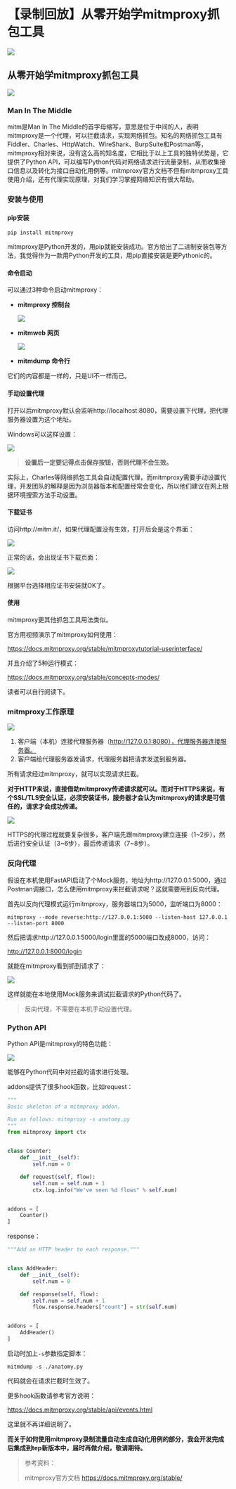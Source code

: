 # 【录制回放】从零开始学mitmproxy抓包工具
![](../wanggang.png)

## 从零开始学mitmproxy抓包工具
![](../wanggang.png)

### Man In The Middle

mitm是Man In The Middle的首字母缩写，意思是位于中间的人，表明mitmproxy是一个代理，可以拦截请求，实现网络抓包。知名的网络抓包工具有Fiddler、Charles、HttpWatch、WireShark、BurpSuite和Postman等，mitmproxy相对来说，没有这么高的知名度，它相比于以上工具的独特优势是，它提供了Python API，可以编写Python代码对网络请求进行流量录制，从而收集接口信息以及转化为接口自动化用例等。mitmproxy官方文档不但有mitmproxy工具使用介绍，还有代理实现原理，对我们学习掌握网络知识有很大帮助。

### 安装与使用

#### pip安装

```shell
pip install mitmproxy
```

mitmproxy是Python开发的，用pip就能安装成功。官方给出了二进制安装包等方法，我觉得作为一款用Python开发的工具，用pip直接安装是更Pythonic的。

#### 命令启动

可以通过3种命令启动mitmproxy：

- **mitmproxy 控制台**

  ![](009001-【录制回放】从零开始学mitmproxy抓包工具/mitmproxy.png)

- **mitmweb 网页**

  ![](009001-【录制回放】从零开始学mitmproxy抓包工具/mitmweb.png)

- **mitmdump 命令行**

它们的内容都是一样的，只是UI不一样而已。

#### 手动设置代理

打开以后mitmproxy默认会监听http://localhost:8080，需要设置下代理，把代理服务器设置为这个地址。

Windows可以这样设置：

![](009001-【录制回放】从零开始学mitmproxy抓包工具/image-20220214224557765.png)

> **设置后一定要记得点击保存按钮，否则代理不会生效。**

实际上，Charles等网络抓包工具会自动配置代理，而mitmproxy需要手动设置代理，开发团队的解释是因为浏览器版本和配置经常会变化，所以他们建议在网上根据环境搜索方法手动设置。

#### 下载证书

访问http://mitm.it/，如果代理配置没有生效，打开后会是这个界面：

![](009001-【录制回放】从零开始学mitmproxy抓包工具/image-20220214225512226.png)

正常的话，会出现证书下载页面：

![](009001-【录制回放】从零开始学mitmproxy抓包工具/image-20220214224902530.png)

根据平台选择相应证书安装就OK了。

#### 使用

mitmproxy更其他抓包工具用法类似。

官方用视频演示了mitmproxy如何使用：

https://docs.mitmproxy.org/stable/mitmproxytutorial-userinterface/

并且介绍了5种运行模式：

https://docs.mitmproxy.org/stable/concepts-modes/

读者可以自行阅读下。

### mitmproxy工作原理

![](009001-【录制回放】从零开始学mitmproxy抓包工具/how-mitmproxy-works-explicit.png)

1. 客户端（本机）连接代理服务器（http://127.0.0.1:8080），代理服务器连接服务器。
2. 客户端给代理服务器发请求，代理服务器把请求发送到服务器。

所有请求经过mitmproxy，就可以实现请求拦截。

**对于HTTP来说，直接借助mitmproxy传递请求就可以。而对于HTTPS来说，有个SSL/TLS安全认证，必须安装证书，服务器才会认为mitmproxy的请求是可信任的，请求才会成功传递。**

![](009001-【录制回放】从零开始学mitmproxy抓包工具/how-mitmproxy-works-explicit-https.png)

HTTPS的代理过程就要复杂很多，客户端先跟mitmproxy建立连接（1~2步），然后进行安全认证（3~6步），最后传递请求（7~8步）。

### 反向代理

假设在本机使用FastAPI启动了个Mock服务，地址为http://127.0.0.1:5000，通过Postman调接口，怎么使用mitmproxy来拦截请求呢？这就需要用到反向代理。

首先以反向代理模式运行mitmproxy，服务器端口为5000，监听端口为8000：

```
mitmproxy --mode reverse:http://127.0.0.1:5000 --listen-host 127.0.0.1 --listen-port 8000
```

然后把请求http://127.0.0.1:5000/login里面的5000端口改成8000，访问：

http://127.0.0.1:8000/login

就能在mitmproxy看到抓到请求了：

![](009001-【录制回放】从零开始学mitmproxy抓包工具/image-20220216221756565.png)

这样就能在本地使用Mock服务来调试拦截请求的Python代码了。

> 反向代理，不需要在本机手动设置代理。

### Python API

Python API是mitmproxy的特色功能：

![](009001-【录制回放】从零开始学mitmproxy抓包工具/image-20220216221930324.png)

能够在Python代码中对拦截的请求进行处理。

addons提供了很多hook函数，比如request：

```python
"""
Basic skeleton of a mitmproxy addon.

Run as follows: mitmproxy -s anatomy.py
"""
from mitmproxy import ctx


class Counter:
    def __init__(self):
        self.num = 0

    def request(self, flow):
        self.num = self.num + 1
        ctx.log.info("We've seen %d flows" % self.num)


addons = [
    Counter()
]
```

response：

```python
"""Add an HTTP header to each response."""


class AddHeader:
    def __init__(self):
        self.num = 0

    def response(self, flow):
        self.num = self.num + 1
        flow.response.headers["count"] = str(self.num)


addons = [
    AddHeader()
]
```

启动时加上`-s`参数指定脚本：

```
mitmdump -s ./anatomy.py
```

代码就会在请求拦截时生效了。

更多hook函数请参考官方说明：

https://docs.mitmproxy.org/stable/api/events.html

这里就不再详细说明了。

**而关于如何使用mitmproxy录制流量自动生成自动化用例的部分，我会开发完成后集成到tep新版本中，届时再做介绍，敬请期待。**

> 参考资料：
>
> mitmproxy官方文档 https://docs.mitmproxy.org/stable/